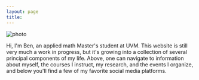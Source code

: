 ```yaml
---
layout: page
title:  
---
```


![photo](https://scontent-iad3-1.xx.fbcdn.net/v/t1.0-9/18034215_1330621637013624_6296963631498004505_n.jpg?oh=e05b0606379d62b137e568d4ebfca0fa&oe=5A601CB0)

Hi, I'm Ben, an applied math Master's student at UVM. This website is still very much a work in progress, but it's growing into a collection of several principal components of my life. Above, one can navigate to information about myself, the courses I instruct, my research, and the events I organize, and below you'll find a few of my favorite social media platforms.
